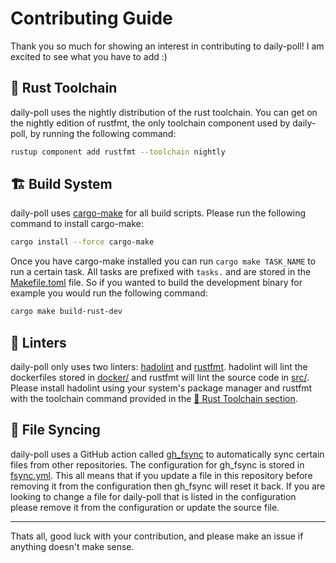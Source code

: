 # Contributing Guide

Thank you so much for showing an interest in contributing to daily-poll! I am excited to see what you have to add :)

## 🦀 Rust Toolchain

daily-poll uses the nightly distribution of the rust toolchain. You can get on the nightly edition of rustfmt, the only toolchain component used by daily-poll, by running the following command:

```bash
rustup component add rustfmt --toolchain nightly
```

## 🏗️ Build System

daily-poll uses [cargo-make](https://github.com/sagiegurari/cargo-make) for all build scripts. Please run the following command to install cargo-make:

```bash
cargo install --force cargo-make
```

Once you have cargo-make installed you can run `cargo make TASK_NAME` to run a certain task. All tasks are prefixed with `tasks.` and are stored in the [Makefile.toml](Makefile.toml) file. So if you wanted to build the development binary for example you would run the following command:

```bash
cargo make build-rust-dev
```

## 🧪 Linters

daily-poll only uses two linters: [hadolint](https://github.com/hadolint/hadolint) and [rustfmt](https://github.com/rust-lang/rustfmt). hadolint will lint the dockerfiles stored in [docker/](docker/) and rustfmt will lint the source code in [src/](src/). Please install hadolint using your system's package manager and rustfmt with the toolchain command provided in the [🦀 Rust Toolchain section](#-rust-toolchain).

## 🔄 File Syncing

daily-poll uses a GitHub action called [gh_fsync](https://github.com/gleich/gh_fsync) to automatically sync certain files from other repositories. The configuration for gh_fsync is stored in [fsync.yml](fsync.yml). This all means that if you update a file in this repository before removing it from the configuration then gh_fsync will reset it back. If you are looking to change a file for daily-poll that is listed in the configuration please remove it from the configuration or update the source file.

---

Thats all, good luck with your contribution, and please make an issue if anything doesn't make sense.
